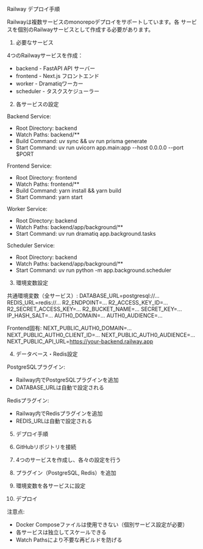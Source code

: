   Railway デプロイ手順

  Railwayは複数サービスのmonorepoデプロイをサポートしています。各
  サービスを個別のRailwayサービスとして作成する必要があります。

  1. 必要なサービス

  4つのRailwayサービスを作成：
  - backend - FastAPI API サーバー
  - frontend - Next.js フロントエンド
  - worker - Dramatiqワーカー
  - scheduler - タスクスケジューラー

  2. 各サービスの設定

  Backend Service:
  - Root Directory: backend
  - Watch Paths: backend/**
  - Build Command: uv sync && uv run prisma generate
  - Start Command: uv run uvicorn app.main:app --host 0.0.0.0 
  --port $PORT

  Frontend Service:
  - Root Directory: frontend
  - Watch Paths: frontend/**
  - Build Command: yarn install && yarn build
  - Start Command: yarn start

  Worker Service:
  - Root Directory: backend
  - Watch Paths: backend/app/background/**
  - Start Command: uv run dramatiq app.background.tasks

  Scheduler Service:
  - Root Directory: backend
  - Watch Paths: backend/app/background/**
  - Start Command: uv run python -m app.background.scheduler

  3. 環境変数設定

  共通環境変数（全サービス）:
  DATABASE_URL=postgresql://...
  REDIS_URL=redis://...
  R2_ENDPOINT=...
  R2_ACCESS_KEY_ID=...
  R2_SECRET_ACCESS_KEY=...
  R2_BUCKET_NAME=...
  SECRET_KEY=...
  IP_HASH_SALT=...
  AUTH0_DOMAIN=...
  AUTH0_AUDIENCE=...

  Frontend固有:
  NEXT_PUBLIC_AUTH0_DOMAIN=...
  NEXT_PUBLIC_AUTH0_CLIENT_ID=...
  NEXT_PUBLIC_AUTH0_AUDIENCE=...
  NEXT_PUBLIC_API_URL=https://your-backend.railway.app

  4. データベース・Redis設定

  PostgreSQLプラグイン:
  - Railway内でPostgreSQLプラグインを追加
  - DATABASE_URLは自動で設定される

  Redisプラグイン:
  - Railway内でRedisプラグインを追加
  - REDIS_URLは自動で設定される

  5. デプロイ手順

  1. GitHubリポジトリを接続
  2. 4つのサービスを作成し、各々の設定を行う
  3. プラグイン（PostgreSQL, Redis）を追加
  4. 環境変数を各サービスに設定
  5. デプロイ

  注意点:
  - Docker
  Composeファイルは使用できない（個別サービス設定が必要）
  - 各サービスは独立してスケールできる
  - Watch Pathsにより不要な再ビルドを防げる
